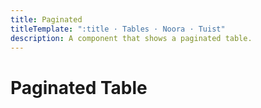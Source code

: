 ```yaml
---
title: Paginated
titleTemplate: ":title · Tables · Noora · Tuist"
description: A component that shows a paginated table.
---
```


# Paginated Table
